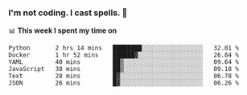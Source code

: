 ### I'm not coding. I cast spells. 🎩

📊 **This week I spent my time on**
<!--START_SECTION:waka-->

```text
Python       2 hrs 14 mins   ████████░░░░░░░░░░░░░░░░░   32.01 %
Docker       1 hr 52 mins    ██████▓░░░░░░░░░░░░░░░░░░   26.84 %
YAML         40 mins         ██▒░░░░░░░░░░░░░░░░░░░░░░   09.64 %
JavaScript   38 mins         ██▒░░░░░░░░░░░░░░░░░░░░░░   09.18 %
Text         28 mins         █▓░░░░░░░░░░░░░░░░░░░░░░░   06.78 %
JSON         26 mins         █▓░░░░░░░░░░░░░░░░░░░░░░░   06.26 %
```

<!--END_SECTION:waka-->
